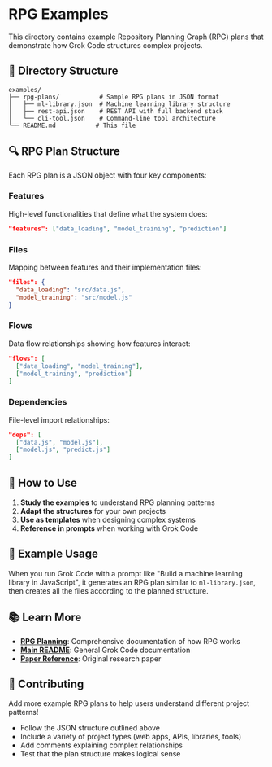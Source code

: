 # RPG Examples

This directory contains example Repository Planning Graph (RPG) plans that demonstrate how Grok Code structures complex projects.

## 📁 Directory Structure

```
examples/
├── rpg-plans/           # Sample RPG plans in JSON format
│   ├── ml-library.json  # Machine learning library structure
│   ├── rest-api.json    # REST API with full backend stack
│   └── cli-tool.json    # Command-line tool architecture
└── README.md           # This file
```

## 🔍 RPG Plan Structure

Each RPG plan is a JSON object with four key components:

### Features

High-level functionalities that define what the system does:

```json
"features": ["data_loading", "model_training", "prediction"]
```

### Files

Mapping between features and their implementation files:

```json
"files": {
  "data_loading": "src/data.js",
  "model_training": "src/model.js"
}
```

### Flows

Data flow relationships showing how features interact:

```json
"flows": [
  ["data_loading", "model_training"],
  ["model_training", "prediction"]
]
```

### Dependencies

File-level import relationships:

```json
"deps": [
  ["data.js", "model.js"],
  ["model.js", "predict.js"]
]
```

## 📖 How to Use

1. **Study the examples** to understand RPG planning patterns
2. **Adapt the structures** for your own projects
3. **Use as templates** when designing complex systems
4. **Reference in prompts** when working with Grok Code

## 🎯 Example Usage

When you run Grok Code with a prompt like "Build a machine learning library in JavaScript", it generates an RPG plan similar to `ml-library.json`, then creates all the files according to the planned structure.

## 📚 Learn More

- **[RPG Planning](../README.md#rpg-repository-planning)**: Comprehensive documentation of how RPG works
- **[Main README](./README.md)**: General Grok Code documentation
- **[Paper Reference](https://arxiv.org/abs/2401.04276)**: Original research paper

## 🤝 Contributing

Add more example RPG plans to help users understand different project patterns!

- Follow the JSON structure outlined above
- Include a variety of project types (web apps, APIs, libraries, tools)
- Add comments explaining complex relationships
- Test that the plan structure makes logical sense
